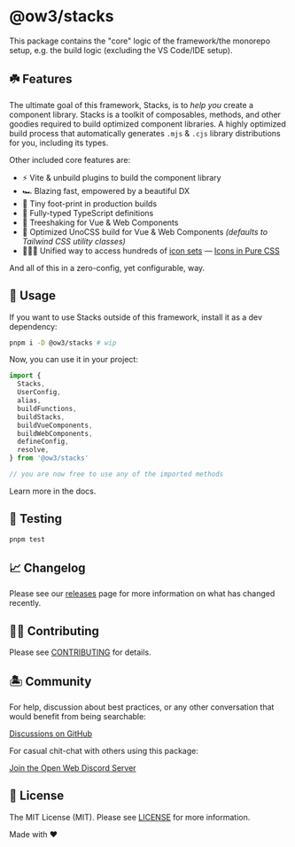 # @ow3/stacks

This package contains the "core" logic of the framework/the monorepo setup, e.g. the build logic (excluding the VS Code/IDE setup).

## ☘️ Features

The ultimate goal of this framework, Stacks, is to _help you_ create a component library. Stacks is a toolkit of composables, methods, and other goodies required to build optimized component libraries. A highly optimized build process that automatically generates `.mjs` & `.cjs` library distributions for you, including its types.

Other included core features are:

- ⚡️ Vite & unbuild plugins to build the component library
- 🏎 Blazing fast, empowered by a beautiful DX
- 👣 Tiny foot-print in production builds
- 💬 Fully-typed TypeScript definitions
- 🌳 Treeshaking for Vue & Web Components
- 🎨 Optimized UnoCSS build for Vue & Web Components _(defaults to Tailwind CSS utility classes)_
- 🧙🏼‍♀️ Unified way to access hundreds of [icon sets](https://icon-sets.iconify.design)
 — [Icons in Pure CSS](https://antfu.me/posts/icons-in-pure-css)

And all of this in a zero-config, yet configurable, way.

## 🤖 Usage

If you want to use Stacks outside of this framework, install it as a dev dependency:

```bash
pnpm i -D @ow3/stacks # wip
```

Now, you can use it in your project:

```js
import {
  Stacks,
  UserConfig,
  alias,
  buildFunctions,
  buildStacks,
  buildVueComponents,
  buildWebComponents,
  defineConfig,
  resolve,
} from '@ow3/stacks'

// you are now free to use any of the imported methods
```

Learn more in the docs.

## 🧪 Testing

```bash
pnpm test
```

## 📈 Changelog

Please see our [releases](https://github.com/openwebstacks/vue-components-library-starter/releases) page for more information on what has changed recently.

## 💪🏼 Contributing

Please see [CONTRIBUTING](../../.github/CONTRIBUTING.md) for details.

## 🏝 Community

For help, discussion about best practices, or any other conversation that would benefit from being searchable:

[Discussions on GitHub](https://github.com/openweblabs/web-components-library-starter/discussions)

For casual chit-chat with others using this package:

[Join the Open Web Discord Server](https://discord.ow3.org)

## 📄 License

The MIT License (MIT). Please see [LICENSE](../../LICENSE.md) for more information.

Made with ❤️
